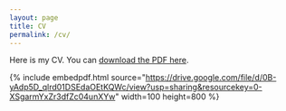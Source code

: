 ```yaml
---
layout: page
title: CV
permalink: /cv/
---
```


Here is my CV. You can [download the PDF here](https://drive.google.com/file/d/0B-yAdp5D_qlrd01DSEdaOEtKQWc/view?usp=sharing&resourcekey=0-XSgarmYxZr3dfZc04unXYw).

{% include embedpdf.html source="https://drive.google.com/file/d/0B-yAdp5D_qlrd01DSEdaOEtKQWc/view?usp=sharing&resourcekey=0-XSgarmYxZr3dfZc04unXYw" width=100 height=800 %}


